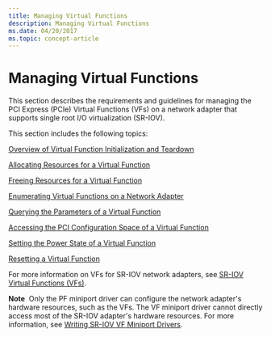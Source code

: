 ```yaml
---
title: Managing Virtual Functions
description: Managing Virtual Functions
ms.date: 04/20/2017
ms.topic: concept-article
---
```


# Managing Virtual Functions


This section describes the requirements and guidelines for managing the PCI Express (PCIe) Virtual Functions (VFs) on a network adapter that supports single root I/O virtualization (SR-IOV).

This section includes the following topics:

[Overview of Virtual Function Initialization and Teardown](overview-of-virtual-function-initialization-and-teardown.md)

[Allocating Resources for a Virtual Function](allocating-resources-for-a-virtual-function.md)

[Freeing Resources for a Virtual Function](freeing-resources-for-a-virtual-function.md)

[Enumerating Virtual Functions on a Network Adapter](enumerating-virtual-functions-on-a-network-adapter.md)

[Querying the Parameters of a Virtual Function](querying-the-parameters-of-a-virtual-function.md)

[Accessing the PCI Configuration Space of a Virtual Function](accessing-the-pci-configuration-space-of-a-virtual-function.md)

[Setting the Power State of a Virtual Function](setting-the-power-state-of-a-virtual-function.md)

[Resetting a Virtual Function](resetting-a-virtual-function.md)

For more information on VFs for SR-IOV network adapters, see [SR-IOV Virtual Functions (VFs)](sr-iov-virtual-functions--vfs-.md).

**Note**  Only the PF miniport driver can configure the network adapter's hardware resources, such as the VFs. The VF miniport driver cannot directly access most of the SR-IOV adapter's hardware resources. For more information, see [Writing SR-IOV VF Miniport Drivers](writing-sr-iov-vf-miniport-drivers.md).

 

 

 





